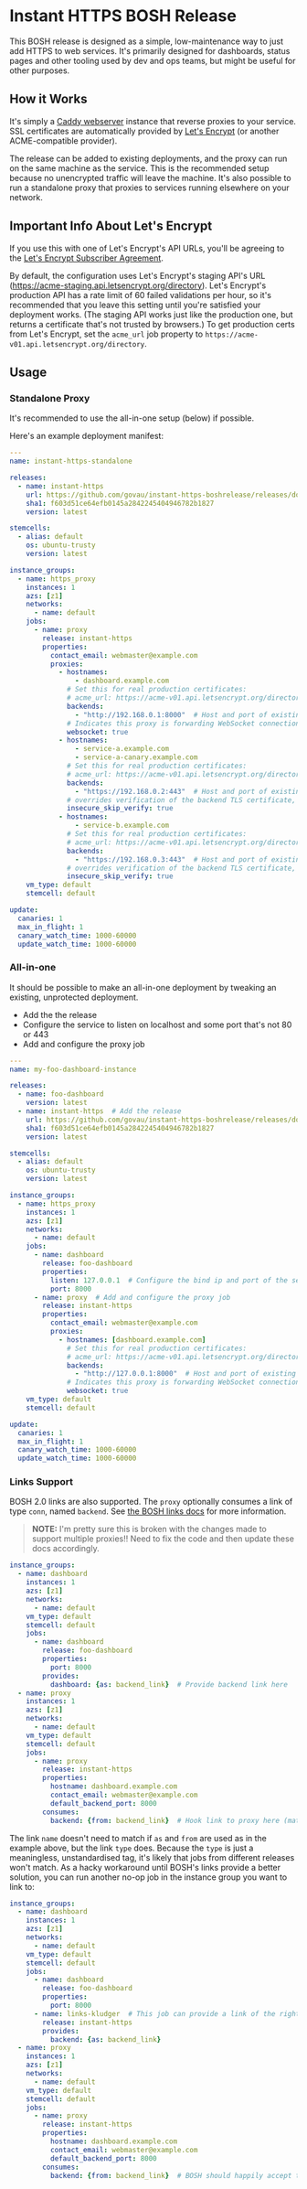 # Instant HTTPS BOSH Release
This BOSH release is designed as a simple, low-maintenance way to just add HTTPS to web services.  It's primarily designed for dashboards, status pages and other tooling used by dev and ops teams, but might be useful for other purposes.

## How it Works
It's simply a [Caddy webserver](https://caddyserver.com/) instance that reverse proxies to your service.  SSL certificates are automatically provided by [Let's Encrypt](https://letsencrypt.org/) (or another ACME-compatible provider).

The release can be added to existing deployments, and the proxy can run on the same machine as the service.  This is the recommended setup because no unencrypted traffic will leave the machine.  It's also possible to run a standalone proxy that proxies to services running elsewhere on your network.

## Important Info About Let's Encrypt
If you use this with one of Let's Encrypt's API URLs, you'll be agreeing to the [Let's Encrypt Subscriber Agreement](https://letsencrypt.org/repository/).

By default, the configuration uses Let's Encrypt's staging API's URL (https://acme-staging.api.letsencrypt.org/directory).  Let's Encrypt's production API has a rate limit of 60 failed validations per hour, so it's recommended that you leave this setting until you're satisfied your deployment works.  (The staging API works just like the production one, but returns a certificate that's not trusted by browsers.)  To get production certs from Let's Encrypt, set the `acme_url` job property to `https://acme-v01.api.letsencrypt.org/directory`.

## Usage
### Standalone Proxy
It's recommended to use the all-in-one setup (below) if possible.

Here's an example deployment manifest:
```yaml
---
name: instant-https-standalone

releases:
  - name: instant-https
    url: https://github.com/govau/instant-https-boshrelease/releases/download/v0.4.0/instant-https-0.4.0.tgz
    sha1: f603d51ce64efb0145a2842245404946782b1827
    version: latest

stemcells:
  - alias: default
    os: ubuntu-trusty
    version: latest

instance_groups:
  - name: https_proxy
    instances: 1
    azs: [z1]
    networks:
      - name: default
    jobs:
      - name: proxy
        release: instant-https
        properties:
          contact_email: webmaster@example.com
          proxies:
            - hostnames:
                - dashboard.example.com
              # Set this for real production certificates:
              # acme_url: https://acme-v01.api.letsencrypt.org/directory
              backends:
                - "http://192.168.0.1:8000"  # Host and port of existing dashboard
              # Indicates this proxy is forwarding WebSocket connections, defaults to false
              websocket: true
            - hostnames:
                - service-a.example.com
                - service-a-canary.example.com
              # Set this for real production certificates:
              # acme_url: https://acme-v01.api.letsencrypt.org/directory
              backends:
                - "https://192.168.0.2:443"  # Host and port of existing service
              # overrides verification of the backend TLS certificate, defaults to false
              insecure_skip_verify: true
            - hostnames:
                - service-b.example.com
              # Set this for real production certificates:
              # acme_url: https://acme-v01.api.letsencrypt.org/directory
              backends:
                - "https://192.168.0.3:443"  # Host and port of existing service
              # overrides verification of the backend TLS certificate, defaults to false
              insecure_skip_verify: true
    vm_type: default
    stemcell: default

update:
  canaries: 1
  max_in_flight: 1
  canary_watch_time: 1000-60000
  update_watch_time: 1000-60000
```

### All-in-one
It should be possible to make an all-in-one deployment by tweaking an existing, unprotected deployment.

* Add the the release
* Configure the service to listen on localhost and some port that's not 80 or 443
* Add and configure the proxy job

```yaml
---
name: my-foo-dashboard-instance

releases:
  - name: foo-dashboard
    version: latest
  - name: instant-https  # Add the release
    url: https://github.com/govau/instant-https-boshrelease/releases/download/v0.4.0/instant-https-0.4.0.tgz
    sha1: f603d51ce64efb0145a2842245404946782b1827
    version: latest

stemcells:
  - alias: default
    os: ubuntu-trusty
    version: latest

instance_groups:
  - name: https_proxy
    instances: 1
    azs: [z1]
    networks:
      - name: default
    jobs:
      - name: dashboard
        release: foo-dashboard
        properties:
          listen: 127.0.0.1  # Configure the bind ip and port of the service
          port: 8000
      - name: proxy  # Add and configure the proxy job
        release: instant-https
        properties:
          contact_email: webmaster@example.com
          proxies:
            - hostnames: [dashboard.example.com]
              # Set this for real production certificates:
              # acme_url: https://acme-v01.api.letsencrypt.org/directory
              backends:
                - "http://127.0.0.1:8000"  # Host and port of existing dashboard
              # Indicates this proxy is forwarding WebSocket connections, defaults to false
              websocket: true
    vm_type: default
    stemcell: default

update:
  canaries: 1
  max_in_flight: 1
  canary_watch_time: 1000-60000
  update_watch_time: 1000-60000
```

### Links Support
BOSH 2.0 links are also supported.  The `proxy` optionally consumes a link of type `conn`, named `backend`.  See [the BOSH links docs](https://bosh.io/docs/links.html) for more information.

> **NOTE:** I'm pretty sure this is broken with the changes made to support multiple proxies!!  Need to fix the code and then update these docs accordingly.

```yaml
instance_groups:
  - name: dashboard
    instances: 1
    azs: [z1]
    networks:
      - name: default
    vm_type: default
    stemcell: default
    jobs:
      - name: dashboard
        release: foo-dashboard
        properties:
          port: 8000
        provides:
          dashboard: {as: backend_link}  # Provide backend link here
  - name: proxy
    instances: 1
    azs: [z1]
    networks:
      - name: default
    vm_type: default
    stemcell: default
    jobs:
      - name: proxy
        release: instant-https
        properties:
          hostname: dashboard.example.com
          contact_email: webmaster@example.com
          default_backend_port: 8000
        consumes:
          backend: {from: backend_link}  # Hook link to proxy here (matching using as/from)
```

The link `name` doesn't need to match if `as` and `from` are used as in the example above, but the link `type` does.  Because the `type` is just a meaningless, unstandardised tag, it's likely that jobs from different releases won't match.  As a hacky workaround until BOSH's links provide a better solution, you can run another no-op job in the instance group you want to link to:

```yaml
instance_groups:
  - name: dashboard
    instances: 1
    azs: [z1]
    networks:
      - name: default
    vm_type: default
    stemcell: default
    jobs:
      - name: dashboard
        release: foo-dashboard
        properties:
          port: 8000
      - name: links-kludger  # This job can provide a link of the right type
        release: instant-https
        provides:
          backend: {as: backend_link}
  - name: proxy
    instances: 1
    azs: [z1]
    networks:
      - name: default
    vm_type: default
    stemcell: default
    jobs:
      - name: proxy
        release: instant-https
        properties:
          hostname: dashboard.example.com
          contact_email: webmaster@example.com
          default_backend_port: 8000
        consumes:
          backend: {from: backend_link}  # BOSH should happily accept this link
```
